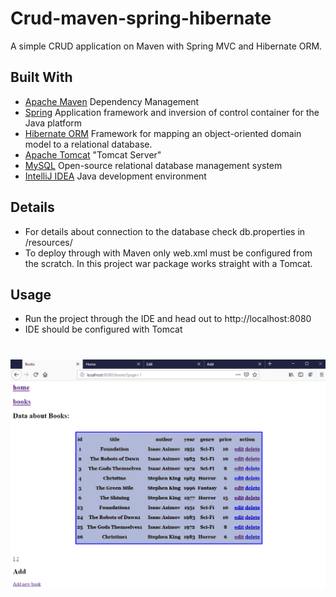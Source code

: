 # Crud-maven-spring-hibernate

A simple CRUD application on Maven with Spring MVC and Hibernate ORM.


## Built With

* [Apache Maven](https://maven.apache.org) Dependency Management
* [Spring](https://spring.io/)  Application framework and inversion of control container for the Java platform
* [Hibernate ORM](https://hibernate.org) Framework for mapping an object-oriented domain model to a relational database.
* [Apache Tomcat](http://tomcat.apache.org/) "Tomcat Server"
* [MySQL](https://www.mysql.com) Open-source relational database management system
* [IntelliJ IDEA](https://www.jetbrains.com/) Java development environment 

## Details

* For details about connection to the database check db.properties in /resources/
* To deploy through with Maven only web.xml must be configured from the scratch. In this project war package works straight with a Tomcat.

## Usage

* Run the project through the IDE and head out to http://localhost:8080
* IDE should be configured with Tomcat

#

![Screenshot of an app](Screenshot_2.png)

